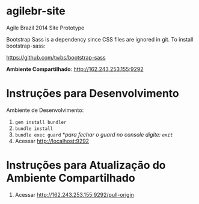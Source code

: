 agilebr-site
============

Agile Brazil 2014 Site Prototype

Bootstrap Sass is a dependency since CSS files are ignored in git. To install bootstrap-sass:

https://github.com/twbs/bootstrap-sass

**Ambiente Compartilhado**: <http://162.243.253.155:9292>


Instruções para Desenvolvimento
===============================

Ambiente de Desenvolvimento:

1. `gem install bundler`
2. `bundle install`
3. `bundle exec guard` **para fechar o guard no console digite: `exit`*
4. Acessar <http://localhost:9292>


Instruções para Atualização do Ambiente Compartilhado
=====================================================

1. Acessar <http://162.243.253.155:9292/pull-origin>
